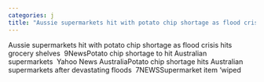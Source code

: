```yaml
---
categories: j
title: "Aussie supermarkets hit with potato chip shortage as flood crisis hits grocery shelves  9News"
---
```

Aussie supermarkets hit with potato chip shortage as flood crisis hits grocery shelves&nbsp;&nbsp;9NewsPotato chip shortage to hit Australian supermarkets&nbsp;&nbsp;Yahoo News AustraliaPotato chip shortage hits Australian supermarkets after devastating floods&nbsp;&nbsp;7NEWSSupermarket item ‘wiped